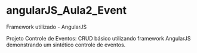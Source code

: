 # angularJS_Aula2_Event

Framework utilizado - AngularJS

Projeto Controle de Eventos: CRUD básico utilizando framework AngularJS demonstrando um sintético controle de eventos.
